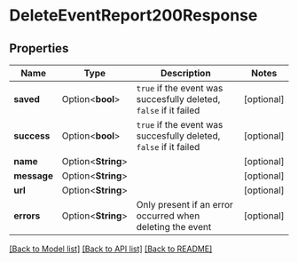 # DeleteEventReport200Response

## Properties

Name | Type | Description | Notes
------------ | ------------- | ------------- | -------------
**saved** | Option<**bool**> | `true` if the event was succesfully deleted, `false` if it failed | [optional]
**success** | Option<**bool**> | `true` if the event was succesfully deleted, `false` if it failed | [optional]
**name** | Option<**String**> |  | [optional]
**message** | Option<**String**> |  | [optional]
**url** | Option<**String**> |  | [optional]
**errors** | Option<**String**> | Only present if an error occurred when deleting the event | [optional]

[[Back to Model list]](../README.md#documentation-for-models) [[Back to API list]](../README.md#documentation-for-api-endpoints) [[Back to README]](../README.md)


